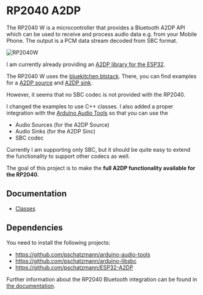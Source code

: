 # RP2040 A2DP
The RP2040 W is a microcontroller that provides a Bluetooth A2DP API which can be used to receive and process audio data e.g. from your Mobile Phone. The output is a PCM data stream decoded from SBC format. 

![RP2040W](https://www.pschatzmann.ch/wp-content/uploads/2023/03/raspberry-pi-pico-w-1.jpg)

I am currently already providing an [A2DP library for the ESP32](https://github.com/pschatzmann/ESP32-A2DP). 

The RP2040 W uses the [bluekitchen btstack](https://github.com/bluekitchen/btstack). There, you can find examples for a [A2DP source](https://github.com/bluekitchen/btstack/blob/master/example/a2dp_source_demo.c) and [A2DP sink](https://github.com/bluekitchen/btstack/blob/master/example/a2dp_sink_demo.c).

However, it seems that no SBC codec is not provided with the RP2040.  

I changed the examples to use C++ classes. I also added a proper integration with the [Arduino Audio Tools](https://github.com/pschatzmann/arduino-audio-tools) so that you can use the

- Audio Sources (for the A2DP Source) 
- Audio Sinks (for the A2DP Sinc)
- SBC codec 

Currently I am supporting only SBC, but it should be quite easy to extend the functionality to support other codecs as well. 

The goal of this project is to make the __full A2DP functionality available for the RP2040__. 

## Documentation

- [Classes](https://pschatzmann.github.io/RP2040-A2DP/docs/html/annotated.html)

## Dependencies

You need to install the following projects:

- https://github.com/pschatzmann/arduino-audio-tools
- https://github.com/pschatzmann/arduino-libsbc
- https://github.com/pschatzmann/ESP32-A2DP

Further information about the RP2040 Bluetooth integration can be found in [the documentation](https://arduino-pico.readthedocs.io/en/latest/bluetooth.html).
